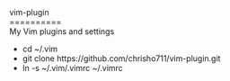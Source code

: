 <div>vim-plugin</div>
==========
<div>
  My Vim plugins and settings
  <ul>
    <li>cd ~/.vim</li>
    <li>git clone https://github.com/chrisho711/vim-plugin.git</li>
    <li>ln -s ~/.vim/.vimrc ~/.vimrc</li>
  </ul>
</div>
